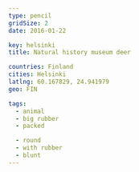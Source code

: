 ```yaml
---
type: pencil
gridSize: 2
date: 2016-01-22

key: helsinki
title: Natural history museum deer

countries: Finland
cities: Helsinki
latlng: 60.167829, 24.941979
geo: FIN

tags:
  - animal
  - big rubber
  - packed

  - round
  - with rubber
  - blunt
---
```


